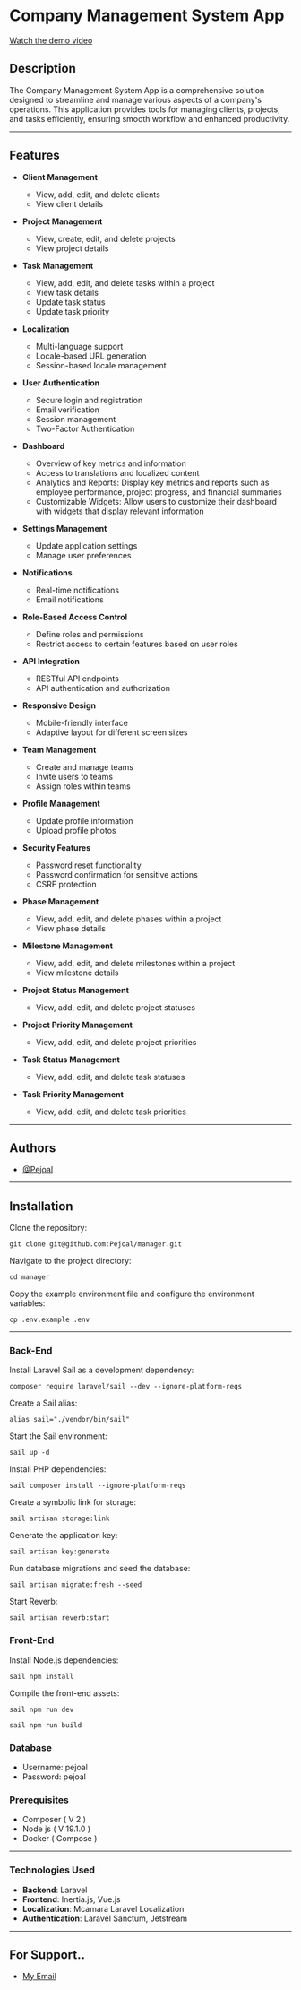 # Company Management System App

[Watch the demo video](https://github.com/Pejoal/Project-Manager/raw/refs/heads/main/public/docs/videos/demo.mp4)

## Description

The Company Management System App is a comprehensive solution designed to streamline and manage various aspects of a company's operations. This application provides tools for managing clients, projects, and tasks efficiently, ensuring smooth workflow and enhanced productivity.

---

## Features

- **Client Management**

  - View, add, edit, and delete clients
  - View client details

- **Project Management**

  - View, create, edit, and delete projects
  - View project details

- **Task Management**

  - View, add, edit, and delete tasks within a project
  - View task details
  - Update task status
  - Update task priority

- **Localization**

  - Multi-language support
  - Locale-based URL generation
  - Session-based locale management

- **User Authentication**

  - Secure login and registration
  - Email verification
  - Session management
  - Two-Factor Authentication

- **Dashboard**

  - Overview of key metrics and information
  - Access to translations and localized content
  - Analytics and Reports: Display key metrics and reports such as employee performance, project progress, and financial summaries
  - Customizable Widgets: Allow users to customize their dashboard with widgets that display relevant information

- **Settings Management**

  - Update application settings
  - Manage user preferences

- **Notifications**

  - Real-time notifications
  - Email notifications

- **Role-Based Access Control**

  - Define roles and permissions
  - Restrict access to certain features based on user roles

- **API Integration**

  - RESTful API endpoints
  - API authentication and authorization

- **Responsive Design**

  - Mobile-friendly interface
  - Adaptive layout for different screen sizes

- **Team Management**

  - Create and manage teams
  - Invite users to teams
  - Assign roles within teams

- **Profile Management**

  - Update profile information
  - Upload profile photos

- **Security Features**

  - Password reset functionality
  - Password confirmation for sensitive actions
  - CSRF protection

- **Phase Management**

  - View, add, edit, and delete phases within a project
  - View phase details

- **Milestone Management**

  - View, add, edit, and delete milestones within a project
  - View milestone details

- **Project Status Management**

  - View, add, edit, and delete project statuses

- **Project Priority Management**

  - View, add, edit, and delete project priorities

- **Task Status Management**

  - View, add, edit, and delete task statuses

- **Task Priority Management**

  - View, add, edit, and delete task priorities

---

## Authors

- [@Pejoal](https://www.github.com/Pejoal)

---

## Installation

Clone the repository:

```shell
git clone git@github.com:Pejoal/manager.git
```

Navigate to the project directory:

```shell
cd manager
```

Copy the example environment file and configure the environment variables:

```shell
cp .env.example .env
```

---

### Back-End

Install Laravel Sail as a development dependency:

```shell
composer require laravel/sail --dev --ignore-platform-reqs
```

Create a Sail alias:

```shell
alias sail="./vendor/bin/sail"
```

Start the Sail environment:

```shell
sail up -d
```

Install PHP dependencies:

```shell
sail composer install --ignore-platform-reqs
```

Create a symbolic link for storage:

```shell
sail artisan storage:link
```

Generate the application key:

```shell
sail artisan key:generate
```

Run database migrations and seed the database:

```shell
sail artisan migrate:fresh --seed
```

Start Reverb:
```shell
sail artisan reverb:start
```

### Front-End

Install Node.js dependencies:

```shell
sail npm install
```

Compile the front-end assets:

```shell
sail npm run dev
```

```shell
sail npm run build
```

### Database

- Username: pejoal
- Password: pejoal

### Prerequisites

- Composer ( V 2 )
- Node js ( V 19.1.0 )
- Docker ( Compose )

---

### Technologies Used

- **Backend**: Laravel
- **Frontend**: Inertia.js, Vue.js
- **Localization**: Mcamara Laravel Localization
- **Authentication**: Laravel Sanctum, Jetstream

---

## For Support..

- [My Email](pejoal.official@gmail.com)
